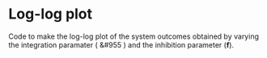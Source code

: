 # Log-log plot

Code to make the log-log plot of the system outcomes obtained by varying the integration paramater ( &#955 ) and the inhibition parameter (**f**).
